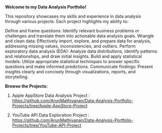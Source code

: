 **Welcome to my Data Analysis Portfolio!**

This repository showcases my skills and experience in data analysis through various projects. Each project highlights my ability to:

Define and frame questions: Identify relevant business problems or challenges and translate them into actionable data analysis goals.
Wrangle and clean data: Effectively import, explore, and prepare data for analysis, addressing missing values, inconsistencies, and outliers.
Perform exploratory data analysis (EDA): Analyze data distributions, identify patterns and relationships, and draw initial insights.
Build and apply statistical models: Utilize appropriate statistical techniques to answer specific questions and make informed predictions.
Communicate findings: Present insights clearly and concisely through visualizations, reports, and storytelling.


**Browse the Projects:**

1. Apple AppStore Data Analysis Project :  https://github.com/ArunMathivanan/Data-Analysis-Portfolio-Projects/tree/Apple-AppStore-Project

2. YouTube API Data Exploration Project : https://github.com/ArunMathivanan/Data-Analysis-Portfolio-Projects/tree/YouTube-API-Project

